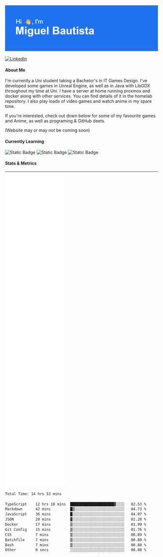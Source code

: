 ![](header.png)  

[![LinkedIn](https://img.shields.io/badge/linkedin-%230077B5.svg?style=for-the-badge&logo=linkedin&logoColor=white)](https://www.linkedin.com/in/miguelangelobautista/) 
<!-- [![Static Badge](https://img.shields.io/badge/Website-black?style=for-the-badge&labelColor=white)] Under Construction--> 




#### About Me 
I'm currently a Uni student taking a Bachelor's in IT Games Design. I've developed some games in Unreal Engine, as well as in Java with LibGDX throughout my time at Uni. I have a server at home running proxmox and docker along with other services. You can find details of it in the homelab repository. I also play loads of video games and watch anime in my spare time.

If you're interested, check out down below for some of my favourite games and Anime, as well as programing & GitHub deets.

(Website may or may not be coming soon)



#### Currently Learning

![Static Badge](https://img.shields.io/badge/C%2B%2B-blue?style=for-the-badge&logo=cplusplus)
![Static Badge](https://img.shields.io/badge/Unreal_Engine-black?style=for-the-badge&logo=unrealengine)
![Static Badge](https://img.shields.io/badge/Java-white?style=for-the-badge&color=red)

<!-- ### Languages and Tools
---
<p float="left">
  <img src="./Icons/python-color.svg" width="5%">
  <img src="./Icons/cplusplus-color.svg" width="5%">
  <img src="./Icons/docker-color.svg" width="5%">
  <img src="./Icons/javascript-color.svg" width="5%">
  <img src="./Icons/portainer-color.svg" width="5%">
  <img src="./Icons/proxmox-color.svg" width="5%">
  <img src="./Icons/unrealengine-color.svg" width="5%">
  <img src="./Icons/androidstudio-color.svg" width="5%">
  <img src="./Icons/html5-color.svg" width="5%">
</p> -->

#### Stats & Metrics
---

![](github-metrics.svg)


<!--START_SECTION:waka-->

```txt
Total Time: 14 hrs 53 mins

TypeScript    12 hrs 18 mins  ████████████████████▓░░░░   82.53 %
Markdown      42 mins         █▒░░░░░░░░░░░░░░░░░░░░░░░   04.73 %
JavaScript    36 mins         █░░░░░░░░░░░░░░░░░░░░░░░░   04.07 %
JSON          20 mins         ▓░░░░░░░░░░░░░░░░░░░░░░░░   02.28 %
Docker        17 mins         ▒░░░░░░░░░░░░░░░░░░░░░░░░   01.99 %
Git Config    15 mins         ▒░░░░░░░░░░░░░░░░░░░░░░░░   01.76 %
CSS           7 mins          ▒░░░░░░░░░░░░░░░░░░░░░░░░   00.89 %
Batchfile     7 mins          ▒░░░░░░░░░░░░░░░░░░░░░░░░   00.80 %
Bash          7 mins          ▒░░░░░░░░░░░░░░░░░░░░░░░░   00.80 %
Other         0 secs          ░░░░░░░░░░░░░░░░░░░░░░░░░   00.08 %
```

<!--END_SECTION:waka-->


<!-- Relevant Links
https://reheader.glitch.me/home - Header Images

https://wakatime.com/dashboard - Waka Metrics

https://shields.io/badges - Badges
https://github.com/Ileriayo/markdown-badges?tab=readme-ov-file#usage - Other Badges

https://simpleicons.org/ - Icons

https://github.com/lowlighter/metrics - Metrics
https://metrics.lecoq.io/embed?user=NomaDiix - Metrics builder

https://github.com/topics/github-profile-readme - GitHub profile README topic

https://zzetao.github.io/awesome-github-profile/ - Example profile READMEs

 -->